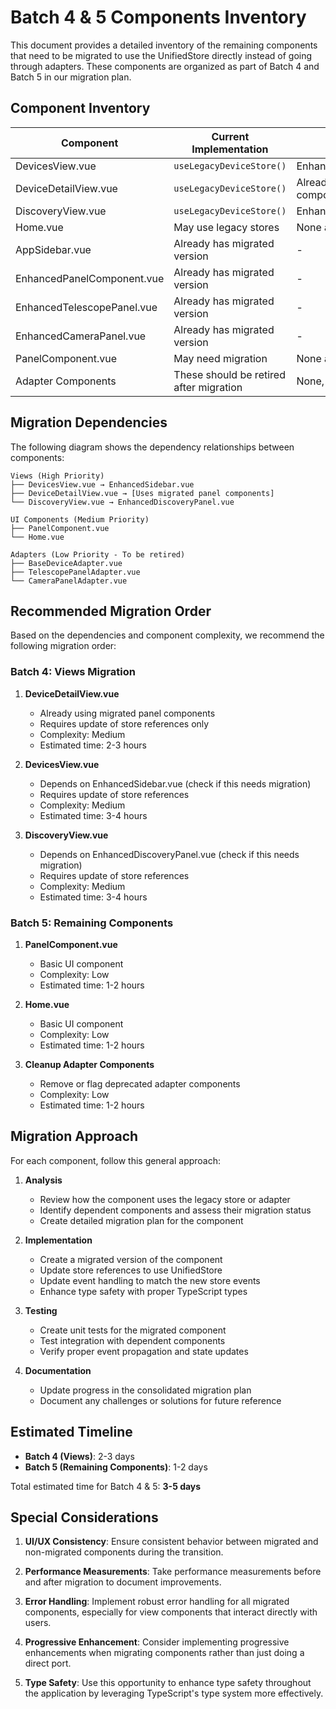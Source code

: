 # Batch 4 & 5 Components Inventory

This document provides a detailed inventory of the remaining components that need to be migrated to use the UnifiedStore directly instead of going through adapters. These components are organized as part of Batch 4 and Batch 5 in our migration plan.

## Component Inventory

| Component                  | Current Implementation                  | Dependencies                           | Complexity | Priority |
| -------------------------- | --------------------------------------- | -------------------------------------- | ---------- | -------- |
| DevicesView.vue            | `useLegacyDeviceStore()`                | EnhancedSidebar.vue                    | Medium     | High     |
| DeviceDetailView.vue       | `useLegacyDeviceStore()`                | Already uses migrated panel components | Medium     | High     |
| DiscoveryView.vue          | `useLegacyDeviceStore()`                | EnhancedDiscoveryPanel.vue             | Medium     | High     |
| Home.vue                   | May use legacy stores                   | None apparent                          | Low        | Medium   |
| AppSidebar.vue             | Already has migrated version            | -                                      | -          | -        |
| EnhancedPanelComponent.vue | Already has migrated version            | -                                      | -          | -        |
| EnhancedTelescopePanel.vue | Already has migrated version            | -                                      | -          | -        |
| EnhancedCameraPanel.vue    | Already has migrated version            | -                                      | -          | -        |
| PanelComponent.vue         | May need migration                      | None apparent                          | Low        | Medium   |
| Adapter Components         | These should be retired after migration | None, legacy components                | Low        | Low      |

## Migration Dependencies

The following diagram shows the dependency relationships between components:

```
Views (High Priority)
├── DevicesView.vue → EnhancedSidebar.vue
├── DeviceDetailView.vue → [Uses migrated panel components]
└── DiscoveryView.vue → EnhancedDiscoveryPanel.vue

UI Components (Medium Priority)
├── PanelComponent.vue
└── Home.vue

Adapters (Low Priority - To be retired)
├── BaseDeviceAdapter.vue
├── TelescopePanelAdapter.vue
└── CameraPanelAdapter.vue
```

## Recommended Migration Order

Based on the dependencies and component complexity, we recommend the following migration order:

### Batch 4: Views Migration

1. **DeviceDetailView.vue**

   - Already using migrated panel components
   - Requires update of store references only
   - Complexity: Medium
   - Estimated time: 2-3 hours

2. **DevicesView.vue**

   - Depends on EnhancedSidebar.vue (check if this needs migration)
   - Requires update of store references
   - Complexity: Medium
   - Estimated time: 3-4 hours

3. **DiscoveryView.vue**
   - Depends on EnhancedDiscoveryPanel.vue (check if this needs migration)
   - Requires update of store references
   - Complexity: Medium
   - Estimated time: 3-4 hours

### Batch 5: Remaining Components

1. **PanelComponent.vue**

   - Basic UI component
   - Complexity: Low
   - Estimated time: 1-2 hours

2. **Home.vue**

   - Basic UI component
   - Complexity: Low
   - Estimated time: 1-2 hours

3. **Cleanup Adapter Components**
   - Remove or flag deprecated adapter components
   - Complexity: Low
   - Estimated time: 1-2 hours

## Migration Approach

For each component, follow this general approach:

1. **Analysis**

   - Review how the component uses the legacy store or adapter
   - Identify dependent components and assess their migration status
   - Create detailed migration plan for the component

2. **Implementation**

   - Create a migrated version of the component
   - Update store references to use UnifiedStore
   - Update event handling to match the new store events
   - Enhance type safety with proper TypeScript types

3. **Testing**

   - Create unit tests for the migrated component
   - Test integration with dependent components
   - Verify proper event propagation and state updates

4. **Documentation**
   - Update progress in the consolidated migration plan
   - Document any challenges or solutions for future reference

## Estimated Timeline

- **Batch 4 (Views)**: 2-3 days
- **Batch 5 (Remaining Components)**: 1-2 days

Total estimated time for Batch 4 & 5: **3-5 days**

## Special Considerations

1. **UI/UX Consistency**: Ensure consistent behavior between migrated and non-migrated components during the transition.

2. **Performance Measurements**: Take performance measurements before and after migration to document improvements.

3. **Error Handling**: Implement robust error handling for all migrated components, especially for view components that interact directly with users.

4. **Progressive Enhancement**: Consider implementing progressive enhancements when migrating components rather than just doing a direct port.

5. **Type Safety**: Use this opportunity to enhance type safety throughout the application by leveraging TypeScript's type system more effectively.
